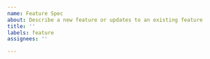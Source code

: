 ```yaml
---
name: Feature Spec
about: Describe a new feature or updates to an existing feature
title: ''
labels: feature
assignees: ''

---
```


<!-- Thanks for opening an issue, if you're here to describe a problem you're having with Open Collective you might consider opening a bug if something isn't working properly, or share an idea, irritation or need if you don't have a proposed solution. 

## User story 
_As <persona>, I can <what?> so that <why?>_

## Best solution for this problem
_What does the ideal solution look like?_

## MVP
_What should be possibly built to demonstrate the solution?_

## Metrics 
_What metrics will be used to measure impact?_

## Documentation 
_The goal of the documentation should be to make it easier for others to do this_

<details>
  <summary>Triage Template (team only)</summary>

  This template is for members of the team to triage for prioritisation. For more guidance see https://www.loom.com/share/369ab467fbc64dec848085d38ff57ca0:

  P1 high frequency, high impact
  P2 low frequency, high impact
  P3 high frequency, low impact
  P4 low frequency, low impact

  Examples of high impact - a problem affects users during an essential process (expenses and payments > onboarding and registration > contributing) with no workaround.

  High frequency - >10% of users affected (measured as a proportion of total potential users for this case).
</details>

